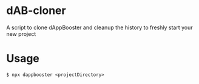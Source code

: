 # dAB-cloner

A script to clone dAppBooster and cleanup the history to freshly start your new project

# Usage

```shell
$ npx dappbooster <projectDirectory>
```
